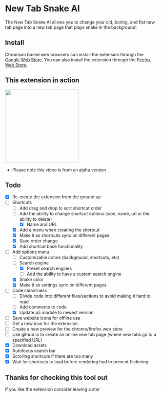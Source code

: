 # New Tab Snake AI
The New Tab Snake AI allows you to change your old, boring, and flat new tab page into a new tab page that plays snake in the background! 

## Install
Chromium based web browsers can install the extension through the [Google Web Store](https://chrome.google.com/webstore/detail/new-tab-snake-ai/ngjmagheegdkpejmnmjhpddloimnednh).
You can also install the extension through the [Firefox Web Store](https://addons.mozilla.org/en-US/firefox/addon/new-tab-snake-ai/).

## This extension in action
<a href="https://www.youtube.com/watch?v=rzRRMAjO9zY" alt="A YouTube video of the extension in use"><img src="https://img.youtube.com/vi/rzRRMAjO9zY/0.jpg" width="240"></a>
* Please note this video is from an alpha version

## Todo
* [X] Re-create the extension from the ground up
* [ ] Shortcuts
    * [ ] Add drag and drop to sort shortcut order
    * [ ] Add the ability to change shortcut options (icon, name, url or the ability to delete)
        * [X] Name and URL
    * [X] Add a menu when creating the shortcut
    * [X] Make it so shortcuts sync on different pages
    * [X] Save order change
    * [X] Add shortcut base functionality
* [ ] Add options menu
    * [ ] Customizable colors (background, shortcuts, etc)
    * [ ] Search engine
        * [X] Preset search engines
        * [ ] Add the ability to have a custom search engine
    * [X] Snake color
    * [X] Make it so settings sync on different pages
* [ ] Code cleanliness
    * [ ] Divide code into different files/sections to avoid making it hard to read
    * [ ] Add comments to code
    * [X] Update p5 module to newest version

* [ ] Save website icons for offline use
* [ ] Get a new icon for the extension
* [ ] Create a new preview for the chrome/firefox web store
* [ ] Use github.io to create an online new tab page (where new tabs go to a specified URL)
* [X] Download assets
* [X] Autofocus search bar
* [X] Scrolling shortcuts if there are too many
* [X] Wait for shortcuts to load before rendering hud to prevent flickering

## Thanks for checking this tool out
If you like the extension consider leaving a star